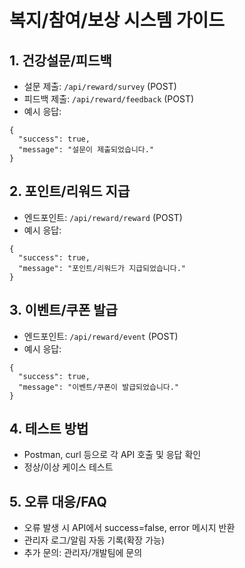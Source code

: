 # 복지/참여/보상 시스템 가이드

## 1. 건강설문/피드백
- 설문 제출: `/api/reward/survey` (POST)
- 피드백 제출: `/api/reward/feedback` (POST)
- 예시 응답:
```
{
  "success": true,
  "message": "설문이 제출되었습니다."
}
```

## 2. 포인트/리워드 지급
- 엔드포인트: `/api/reward/reward` (POST)
- 예시 응답:
```
{
  "success": true,
  "message": "포인트/리워드가 지급되었습니다."
}
```

## 3. 이벤트/쿠폰 발급
- 엔드포인트: `/api/reward/event` (POST)
- 예시 응답:
```
{
  "success": true,
  "message": "이벤트/쿠폰이 발급되었습니다."
}
```

## 4. 테스트 방법
- Postman, curl 등으로 각 API 호출 및 응답 확인
- 정상/이상 케이스 테스트

## 5. 오류 대응/FAQ
- 오류 발생 시 API에서 success=false, error 메시지 반환
- 관리자 로그/알림 자동 기록(확장 가능)
- 추가 문의: 관리자/개발팀에 문의 